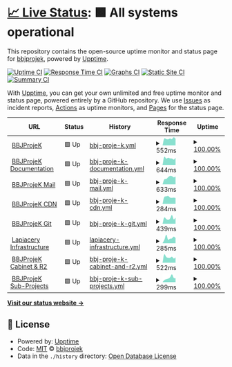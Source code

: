 # [📈 Live Status](https://status.bbjprojek.org): <!--live status--> **🟩 All systems operational**

This repository contains the open-source uptime monitor and status page for [bbjprojek](https://bbjprojek.org), powered by [Upptime](https://github.com/upptime/upptime).

[![Uptime CI](https://github.com/bbjprojek/status/workflows/Uptime%20CI/badge.svg)](https://github.com/bbjprojek/status/actions?query=workflow%3A%22Uptime+CI%22)
[![Response Time CI](https://github.com/bbjprojek/status/workflows/Response%20Time%20CI/badge.svg)](https://github.com/bbjprojek/status/actions?query=workflow%3A%22Response+Time+CI%22)
[![Graphs CI](https://github.com/bbjprojek/status/workflows/Graphs%20CI/badge.svg)](https://github.com/bbjprojek/status/actions?query=workflow%3A%22Graphs+CI%22)
[![Static Site CI](https://github.com/bbjprojek/status/workflows/Static%20Site%20CI/badge.svg)](https://github.com/bbjprojek/status/actions?query=workflow%3A%22Static+Site+CI%22)
[![Summary CI](https://github.com/bbjprojek/status/workflows/Summary%20CI/badge.svg)](https://github.com/bbjprojek/status/actions?query=workflow%3A%22Summary+CI%22)

With [Upptime](https://upptime.js.org), you can get your own unlimited and free uptime monitor and status page, powered entirely by a GitHub repository. We use [Issues](https://github.com/bbjprojek/status/issues) as incident reports, [Actions](https://github.com/bbjprojek/status/actions) as uptime monitors, and [Pages](https://status.bbjprojek.org) for the status page.

<!--start: status pages-->
<!-- This summary is generated by Upptime (https://github.com/upptime/upptime) -->
<!-- Do not edit this manually, your changes will be overwritten -->
<!-- prettier-ignore -->
| URL | Status | History | Response Time | Uptime |
| --- | ------ | ------- | ------------- | ------ |
| <img alt="" src="https://icons.duckduckgo.com/ip3/bbjprojek.org.ico" height="13"> [BBJProjeK](https://bbjprojek.org) | 🟩 Up | [bbj-proje-k.yml](https://github.com/bbjprojek/status/commits/HEAD/history/bbj-proje-k.yml) | <details><summary><img alt="Response time graph" src="./graphs/bbj-proje-k/response-time-week.png" height="20"> 552ms</summary><br><a href="https://status.bbjprojek.org/history/bbj-proje-k"><img alt="Response time 490" src="https://img.shields.io/endpoint?url=https%3A%2F%2Fraw.githubusercontent.com%2Fbbjprojek%2Fstatus%2FHEAD%2Fapi%2Fbbj-proje-k%2Fresponse-time.json"></a><br><a href="https://status.bbjprojek.org/history/bbj-proje-k"><img alt="24-hour response time 654" src="https://img.shields.io/endpoint?url=https%3A%2F%2Fraw.githubusercontent.com%2Fbbjprojek%2Fstatus%2FHEAD%2Fapi%2Fbbj-proje-k%2Fresponse-time-day.json"></a><br><a href="https://status.bbjprojek.org/history/bbj-proje-k"><img alt="7-day response time 552" src="https://img.shields.io/endpoint?url=https%3A%2F%2Fraw.githubusercontent.com%2Fbbjprojek%2Fstatus%2FHEAD%2Fapi%2Fbbj-proje-k%2Fresponse-time-week.json"></a><br><a href="https://status.bbjprojek.org/history/bbj-proje-k"><img alt="30-day response time 491" src="https://img.shields.io/endpoint?url=https%3A%2F%2Fraw.githubusercontent.com%2Fbbjprojek%2Fstatus%2FHEAD%2Fapi%2Fbbj-proje-k%2Fresponse-time-month.json"></a><br><a href="https://status.bbjprojek.org/history/bbj-proje-k"><img alt="1-year response time 490" src="https://img.shields.io/endpoint?url=https%3A%2F%2Fraw.githubusercontent.com%2Fbbjprojek%2Fstatus%2FHEAD%2Fapi%2Fbbj-proje-k%2Fresponse-time-year.json"></a></details> | <details><summary><a href="https://status.bbjprojek.org/history/bbj-proje-k">100.00%</a></summary><a href="https://status.bbjprojek.org/history/bbj-proje-k"><img alt="All-time uptime 100.00%" src="https://img.shields.io/endpoint?url=https%3A%2F%2Fraw.githubusercontent.com%2Fbbjprojek%2Fstatus%2FHEAD%2Fapi%2Fbbj-proje-k%2Fuptime.json"></a><br><a href="https://status.bbjprojek.org/history/bbj-proje-k"><img alt="24-hour uptime 100.00%" src="https://img.shields.io/endpoint?url=https%3A%2F%2Fraw.githubusercontent.com%2Fbbjprojek%2Fstatus%2FHEAD%2Fapi%2Fbbj-proje-k%2Fuptime-day.json"></a><br><a href="https://status.bbjprojek.org/history/bbj-proje-k"><img alt="7-day uptime 100.00%" src="https://img.shields.io/endpoint?url=https%3A%2F%2Fraw.githubusercontent.com%2Fbbjprojek%2Fstatus%2FHEAD%2Fapi%2Fbbj-proje-k%2Fuptime-week.json"></a><br><a href="https://status.bbjprojek.org/history/bbj-proje-k"><img alt="30-day uptime 100.00%" src="https://img.shields.io/endpoint?url=https%3A%2F%2Fraw.githubusercontent.com%2Fbbjprojek%2Fstatus%2FHEAD%2Fapi%2Fbbj-proje-k%2Fuptime-month.json"></a><br><a href="https://status.bbjprojek.org/history/bbj-proje-k"><img alt="1-year uptime 100.00%" src="https://img.shields.io/endpoint?url=https%3A%2F%2Fraw.githubusercontent.com%2Fbbjprojek%2Fstatus%2FHEAD%2Fapi%2Fbbj-proje-k%2Fuptime-year.json"></a></details>
| <img alt="" src="https://icons.duckduckgo.com/ip3/wiki.bbjprojek.org.ico" height="13"> [BBJProjeK Documentation](https://wiki.bbjprojek.org) | 🟩 Up | [bbj-proje-k-documentation.yml](https://github.com/bbjprojek/status/commits/HEAD/history/bbj-proje-k-documentation.yml) | <details><summary><img alt="Response time graph" src="./graphs/bbj-proje-k-documentation/response-time-week.png" height="20"> 644ms</summary><br><a href="https://status.bbjprojek.org/history/bbj-proje-k-documentation"><img alt="Response time 580" src="https://img.shields.io/endpoint?url=https%3A%2F%2Fraw.githubusercontent.com%2Fbbjprojek%2Fstatus%2FHEAD%2Fapi%2Fbbj-proje-k-documentation%2Fresponse-time.json"></a><br><a href="https://status.bbjprojek.org/history/bbj-proje-k-documentation"><img alt="24-hour response time 575" src="https://img.shields.io/endpoint?url=https%3A%2F%2Fraw.githubusercontent.com%2Fbbjprojek%2Fstatus%2FHEAD%2Fapi%2Fbbj-proje-k-documentation%2Fresponse-time-day.json"></a><br><a href="https://status.bbjprojek.org/history/bbj-proje-k-documentation"><img alt="7-day response time 644" src="https://img.shields.io/endpoint?url=https%3A%2F%2Fraw.githubusercontent.com%2Fbbjprojek%2Fstatus%2FHEAD%2Fapi%2Fbbj-proje-k-documentation%2Fresponse-time-week.json"></a><br><a href="https://status.bbjprojek.org/history/bbj-proje-k-documentation"><img alt="30-day response time 603" src="https://img.shields.io/endpoint?url=https%3A%2F%2Fraw.githubusercontent.com%2Fbbjprojek%2Fstatus%2FHEAD%2Fapi%2Fbbj-proje-k-documentation%2Fresponse-time-month.json"></a><br><a href="https://status.bbjprojek.org/history/bbj-proje-k-documentation"><img alt="1-year response time 639" src="https://img.shields.io/endpoint?url=https%3A%2F%2Fraw.githubusercontent.com%2Fbbjprojek%2Fstatus%2FHEAD%2Fapi%2Fbbj-proje-k-documentation%2Fresponse-time-year.json"></a></details> | <details><summary><a href="https://status.bbjprojek.org/history/bbj-proje-k-documentation">100.00%</a></summary><a href="https://status.bbjprojek.org/history/bbj-proje-k-documentation"><img alt="All-time uptime 99.93%" src="https://img.shields.io/endpoint?url=https%3A%2F%2Fraw.githubusercontent.com%2Fbbjprojek%2Fstatus%2FHEAD%2Fapi%2Fbbj-proje-k-documentation%2Fuptime.json"></a><br><a href="https://status.bbjprojek.org/history/bbj-proje-k-documentation"><img alt="24-hour uptime 100.00%" src="https://img.shields.io/endpoint?url=https%3A%2F%2Fraw.githubusercontent.com%2Fbbjprojek%2Fstatus%2FHEAD%2Fapi%2Fbbj-proje-k-documentation%2Fuptime-day.json"></a><br><a href="https://status.bbjprojek.org/history/bbj-proje-k-documentation"><img alt="7-day uptime 100.00%" src="https://img.shields.io/endpoint?url=https%3A%2F%2Fraw.githubusercontent.com%2Fbbjprojek%2Fstatus%2FHEAD%2Fapi%2Fbbj-proje-k-documentation%2Fuptime-week.json"></a><br><a href="https://status.bbjprojek.org/history/bbj-proje-k-documentation"><img alt="30-day uptime 100.00%" src="https://img.shields.io/endpoint?url=https%3A%2F%2Fraw.githubusercontent.com%2Fbbjprojek%2Fstatus%2FHEAD%2Fapi%2Fbbj-proje-k-documentation%2Fuptime-month.json"></a><br><a href="https://status.bbjprojek.org/history/bbj-proje-k-documentation"><img alt="1-year uptime 99.90%" src="https://img.shields.io/endpoint?url=https%3A%2F%2Fraw.githubusercontent.com%2Fbbjprojek%2Fstatus%2FHEAD%2Fapi%2Fbbj-proje-k-documentation%2Fuptime-year.json"></a></details>
| <img alt="" src="https://icons.duckduckgo.com/ip3/mail.bbjprojek.org.ico" height="13"> [BBJProjeK Mail](https://mail.bbjprojek.org) | 🟩 Up | [bbj-proje-k-mail.yml](https://github.com/bbjprojek/status/commits/HEAD/history/bbj-proje-k-mail.yml) | <details><summary><img alt="Response time graph" src="./graphs/bbj-proje-k-mail/response-time-week.png" height="20"> 633ms</summary><br><a href="https://status.bbjprojek.org/history/bbj-proje-k-mail"><img alt="Response time 551" src="https://img.shields.io/endpoint?url=https%3A%2F%2Fraw.githubusercontent.com%2Fbbjprojek%2Fstatus%2FHEAD%2Fapi%2Fbbj-proje-k-mail%2Fresponse-time.json"></a><br><a href="https://status.bbjprojek.org/history/bbj-proje-k-mail"><img alt="24-hour response time 408" src="https://img.shields.io/endpoint?url=https%3A%2F%2Fraw.githubusercontent.com%2Fbbjprojek%2Fstatus%2FHEAD%2Fapi%2Fbbj-proje-k-mail%2Fresponse-time-day.json"></a><br><a href="https://status.bbjprojek.org/history/bbj-proje-k-mail"><img alt="7-day response time 633" src="https://img.shields.io/endpoint?url=https%3A%2F%2Fraw.githubusercontent.com%2Fbbjprojek%2Fstatus%2FHEAD%2Fapi%2Fbbj-proje-k-mail%2Fresponse-time-week.json"></a><br><a href="https://status.bbjprojek.org/history/bbj-proje-k-mail"><img alt="30-day response time 535" src="https://img.shields.io/endpoint?url=https%3A%2F%2Fraw.githubusercontent.com%2Fbbjprojek%2Fstatus%2FHEAD%2Fapi%2Fbbj-proje-k-mail%2Fresponse-time-month.json"></a><br><a href="https://status.bbjprojek.org/history/bbj-proje-k-mail"><img alt="1-year response time 551" src="https://img.shields.io/endpoint?url=https%3A%2F%2Fraw.githubusercontent.com%2Fbbjprojek%2Fstatus%2FHEAD%2Fapi%2Fbbj-proje-k-mail%2Fresponse-time-year.json"></a></details> | <details><summary><a href="https://status.bbjprojek.org/history/bbj-proje-k-mail">100.00%</a></summary><a href="https://status.bbjprojek.org/history/bbj-proje-k-mail"><img alt="All-time uptime 100.00%" src="https://img.shields.io/endpoint?url=https%3A%2F%2Fraw.githubusercontent.com%2Fbbjprojek%2Fstatus%2FHEAD%2Fapi%2Fbbj-proje-k-mail%2Fuptime.json"></a><br><a href="https://status.bbjprojek.org/history/bbj-proje-k-mail"><img alt="24-hour uptime 100.00%" src="https://img.shields.io/endpoint?url=https%3A%2F%2Fraw.githubusercontent.com%2Fbbjprojek%2Fstatus%2FHEAD%2Fapi%2Fbbj-proje-k-mail%2Fuptime-day.json"></a><br><a href="https://status.bbjprojek.org/history/bbj-proje-k-mail"><img alt="7-day uptime 100.00%" src="https://img.shields.io/endpoint?url=https%3A%2F%2Fraw.githubusercontent.com%2Fbbjprojek%2Fstatus%2FHEAD%2Fapi%2Fbbj-proje-k-mail%2Fuptime-week.json"></a><br><a href="https://status.bbjprojek.org/history/bbj-proje-k-mail"><img alt="30-day uptime 100.00%" src="https://img.shields.io/endpoint?url=https%3A%2F%2Fraw.githubusercontent.com%2Fbbjprojek%2Fstatus%2FHEAD%2Fapi%2Fbbj-proje-k-mail%2Fuptime-month.json"></a><br><a href="https://status.bbjprojek.org/history/bbj-proje-k-mail"><img alt="1-year uptime 100.00%" src="https://img.shields.io/endpoint?url=https%3A%2F%2Fraw.githubusercontent.com%2Fbbjprojek%2Fstatus%2FHEAD%2Fapi%2Fbbj-proje-k-mail%2Fuptime-year.json"></a></details>
| <img alt="" src="https://icons.duckduckgo.com/ip3/cdn.bbjprojek.org.ico" height="13"> [BBJProjeK CDN](https://cdn.bbjprojek.org) | 🟩 Up | [bbj-proje-k-cdn.yml](https://github.com/bbjprojek/status/commits/HEAD/history/bbj-proje-k-cdn.yml) | <details><summary><img alt="Response time graph" src="./graphs/bbj-proje-k-cdn/response-time-week.png" height="20"> 284ms</summary><br><a href="https://status.bbjprojek.org/history/bbj-proje-k-cdn"><img alt="Response time 302" src="https://img.shields.io/endpoint?url=https%3A%2F%2Fraw.githubusercontent.com%2Fbbjprojek%2Fstatus%2FHEAD%2Fapi%2Fbbj-proje-k-cdn%2Fresponse-time.json"></a><br><a href="https://status.bbjprojek.org/history/bbj-proje-k-cdn"><img alt="24-hour response time 178" src="https://img.shields.io/endpoint?url=https%3A%2F%2Fraw.githubusercontent.com%2Fbbjprojek%2Fstatus%2FHEAD%2Fapi%2Fbbj-proje-k-cdn%2Fresponse-time-day.json"></a><br><a href="https://status.bbjprojek.org/history/bbj-proje-k-cdn"><img alt="7-day response time 284" src="https://img.shields.io/endpoint?url=https%3A%2F%2Fraw.githubusercontent.com%2Fbbjprojek%2Fstatus%2FHEAD%2Fapi%2Fbbj-proje-k-cdn%2Fresponse-time-week.json"></a><br><a href="https://status.bbjprojek.org/history/bbj-proje-k-cdn"><img alt="30-day response time 300" src="https://img.shields.io/endpoint?url=https%3A%2F%2Fraw.githubusercontent.com%2Fbbjprojek%2Fstatus%2FHEAD%2Fapi%2Fbbj-proje-k-cdn%2Fresponse-time-month.json"></a><br><a href="https://status.bbjprojek.org/history/bbj-proje-k-cdn"><img alt="1-year response time 302" src="https://img.shields.io/endpoint?url=https%3A%2F%2Fraw.githubusercontent.com%2Fbbjprojek%2Fstatus%2FHEAD%2Fapi%2Fbbj-proje-k-cdn%2Fresponse-time-year.json"></a></details> | <details><summary><a href="https://status.bbjprojek.org/history/bbj-proje-k-cdn">100.00%</a></summary><a href="https://status.bbjprojek.org/history/bbj-proje-k-cdn"><img alt="All-time uptime 100.00%" src="https://img.shields.io/endpoint?url=https%3A%2F%2Fraw.githubusercontent.com%2Fbbjprojek%2Fstatus%2FHEAD%2Fapi%2Fbbj-proje-k-cdn%2Fuptime.json"></a><br><a href="https://status.bbjprojek.org/history/bbj-proje-k-cdn"><img alt="24-hour uptime 100.00%" src="https://img.shields.io/endpoint?url=https%3A%2F%2Fraw.githubusercontent.com%2Fbbjprojek%2Fstatus%2FHEAD%2Fapi%2Fbbj-proje-k-cdn%2Fuptime-day.json"></a><br><a href="https://status.bbjprojek.org/history/bbj-proje-k-cdn"><img alt="7-day uptime 100.00%" src="https://img.shields.io/endpoint?url=https%3A%2F%2Fraw.githubusercontent.com%2Fbbjprojek%2Fstatus%2FHEAD%2Fapi%2Fbbj-proje-k-cdn%2Fuptime-week.json"></a><br><a href="https://status.bbjprojek.org/history/bbj-proje-k-cdn"><img alt="30-day uptime 100.00%" src="https://img.shields.io/endpoint?url=https%3A%2F%2Fraw.githubusercontent.com%2Fbbjprojek%2Fstatus%2FHEAD%2Fapi%2Fbbj-proje-k-cdn%2Fuptime-month.json"></a><br><a href="https://status.bbjprojek.org/history/bbj-proje-k-cdn"><img alt="1-year uptime 100.00%" src="https://img.shields.io/endpoint?url=https%3A%2F%2Fraw.githubusercontent.com%2Fbbjprojek%2Fstatus%2FHEAD%2Fapi%2Fbbj-proje-k-cdn%2Fuptime-year.json"></a></details>
| <img alt="" src="https://icons.duckduckgo.com/ip3/git.bbjprojek.org.ico" height="13"> [BBJProjeK Git](https://git.bbjprojek.org) | 🟩 Up | [bbj-proje-k-git.yml](https://github.com/bbjprojek/status/commits/HEAD/history/bbj-proje-k-git.yml) | <details><summary><img alt="Response time graph" src="./graphs/bbj-proje-k-git/response-time-week.png" height="20"> 439ms</summary><br><a href="https://status.bbjprojek.org/history/bbj-proje-k-git"><img alt="Response time 464" src="https://img.shields.io/endpoint?url=https%3A%2F%2Fraw.githubusercontent.com%2Fbbjprojek%2Fstatus%2FHEAD%2Fapi%2Fbbj-proje-k-git%2Fresponse-time.json"></a><br><a href="https://status.bbjprojek.org/history/bbj-proje-k-git"><img alt="24-hour response time 481" src="https://img.shields.io/endpoint?url=https%3A%2F%2Fraw.githubusercontent.com%2Fbbjprojek%2Fstatus%2FHEAD%2Fapi%2Fbbj-proje-k-git%2Fresponse-time-day.json"></a><br><a href="https://status.bbjprojek.org/history/bbj-proje-k-git"><img alt="7-day response time 439" src="https://img.shields.io/endpoint?url=https%3A%2F%2Fraw.githubusercontent.com%2Fbbjprojek%2Fstatus%2FHEAD%2Fapi%2Fbbj-proje-k-git%2Fresponse-time-week.json"></a><br><a href="https://status.bbjprojek.org/history/bbj-proje-k-git"><img alt="30-day response time 446" src="https://img.shields.io/endpoint?url=https%3A%2F%2Fraw.githubusercontent.com%2Fbbjprojek%2Fstatus%2FHEAD%2Fapi%2Fbbj-proje-k-git%2Fresponse-time-month.json"></a><br><a href="https://status.bbjprojek.org/history/bbj-proje-k-git"><img alt="1-year response time 464" src="https://img.shields.io/endpoint?url=https%3A%2F%2Fraw.githubusercontent.com%2Fbbjprojek%2Fstatus%2FHEAD%2Fapi%2Fbbj-proje-k-git%2Fresponse-time-year.json"></a></details> | <details><summary><a href="https://status.bbjprojek.org/history/bbj-proje-k-git">100.00%</a></summary><a href="https://status.bbjprojek.org/history/bbj-proje-k-git"><img alt="All-time uptime 100.00%" src="https://img.shields.io/endpoint?url=https%3A%2F%2Fraw.githubusercontent.com%2Fbbjprojek%2Fstatus%2FHEAD%2Fapi%2Fbbj-proje-k-git%2Fuptime.json"></a><br><a href="https://status.bbjprojek.org/history/bbj-proje-k-git"><img alt="24-hour uptime 100.00%" src="https://img.shields.io/endpoint?url=https%3A%2F%2Fraw.githubusercontent.com%2Fbbjprojek%2Fstatus%2FHEAD%2Fapi%2Fbbj-proje-k-git%2Fuptime-day.json"></a><br><a href="https://status.bbjprojek.org/history/bbj-proje-k-git"><img alt="7-day uptime 100.00%" src="https://img.shields.io/endpoint?url=https%3A%2F%2Fraw.githubusercontent.com%2Fbbjprojek%2Fstatus%2FHEAD%2Fapi%2Fbbj-proje-k-git%2Fuptime-week.json"></a><br><a href="https://status.bbjprojek.org/history/bbj-proje-k-git"><img alt="30-day uptime 100.00%" src="https://img.shields.io/endpoint?url=https%3A%2F%2Fraw.githubusercontent.com%2Fbbjprojek%2Fstatus%2FHEAD%2Fapi%2Fbbj-proje-k-git%2Fuptime-month.json"></a><br><a href="https://status.bbjprojek.org/history/bbj-proje-k-git"><img alt="1-year uptime 100.00%" src="https://img.shields.io/endpoint?url=https%3A%2F%2Fraw.githubusercontent.com%2Fbbjprojek%2Fstatus%2FHEAD%2Fapi%2Fbbj-proje-k-git%2Fuptime-year.json"></a></details>
| <img alt="" src="https://icons.duckduckgo.com/ip3/lapiacery.bbjprojek.org.ico" height="13"> [Lapiacery Infrastructure](https://lapiacery.bbjprojek.org) | 🟩 Up | [lapiacery-infrastructure.yml](https://github.com/bbjprojek/status/commits/HEAD/history/lapiacery-infrastructure.yml) | <details><summary><img alt="Response time graph" src="./graphs/lapiacery-infrastructure/response-time-week.png" height="20"> 285ms</summary><br><a href="https://status.bbjprojek.org/history/lapiacery-infrastructure"><img alt="Response time 288" src="https://img.shields.io/endpoint?url=https%3A%2F%2Fraw.githubusercontent.com%2Fbbjprojek%2Fstatus%2FHEAD%2Fapi%2Flapiacery-infrastructure%2Fresponse-time.json"></a><br><a href="https://status.bbjprojek.org/history/lapiacery-infrastructure"><img alt="24-hour response time 322" src="https://img.shields.io/endpoint?url=https%3A%2F%2Fraw.githubusercontent.com%2Fbbjprojek%2Fstatus%2FHEAD%2Fapi%2Flapiacery-infrastructure%2Fresponse-time-day.json"></a><br><a href="https://status.bbjprojek.org/history/lapiacery-infrastructure"><img alt="7-day response time 285" src="https://img.shields.io/endpoint?url=https%3A%2F%2Fraw.githubusercontent.com%2Fbbjprojek%2Fstatus%2FHEAD%2Fapi%2Flapiacery-infrastructure%2Fresponse-time-week.json"></a><br><a href="https://status.bbjprojek.org/history/lapiacery-infrastructure"><img alt="30-day response time 254" src="https://img.shields.io/endpoint?url=https%3A%2F%2Fraw.githubusercontent.com%2Fbbjprojek%2Fstatus%2FHEAD%2Fapi%2Flapiacery-infrastructure%2Fresponse-time-month.json"></a><br><a href="https://status.bbjprojek.org/history/lapiacery-infrastructure"><img alt="1-year response time 294" src="https://img.shields.io/endpoint?url=https%3A%2F%2Fraw.githubusercontent.com%2Fbbjprojek%2Fstatus%2FHEAD%2Fapi%2Flapiacery-infrastructure%2Fresponse-time-year.json"></a></details> | <details><summary><a href="https://status.bbjprojek.org/history/lapiacery-infrastructure">100.00%</a></summary><a href="https://status.bbjprojek.org/history/lapiacery-infrastructure"><img alt="All-time uptime 98.96%" src="https://img.shields.io/endpoint?url=https%3A%2F%2Fraw.githubusercontent.com%2Fbbjprojek%2Fstatus%2FHEAD%2Fapi%2Flapiacery-infrastructure%2Fuptime.json"></a><br><a href="https://status.bbjprojek.org/history/lapiacery-infrastructure"><img alt="24-hour uptime 100.00%" src="https://img.shields.io/endpoint?url=https%3A%2F%2Fraw.githubusercontent.com%2Fbbjprojek%2Fstatus%2FHEAD%2Fapi%2Flapiacery-infrastructure%2Fuptime-day.json"></a><br><a href="https://status.bbjprojek.org/history/lapiacery-infrastructure"><img alt="7-day uptime 100.00%" src="https://img.shields.io/endpoint?url=https%3A%2F%2Fraw.githubusercontent.com%2Fbbjprojek%2Fstatus%2FHEAD%2Fapi%2Flapiacery-infrastructure%2Fuptime-week.json"></a><br><a href="https://status.bbjprojek.org/history/lapiacery-infrastructure"><img alt="30-day uptime 100.00%" src="https://img.shields.io/endpoint?url=https%3A%2F%2Fraw.githubusercontent.com%2Fbbjprojek%2Fstatus%2FHEAD%2Fapi%2Flapiacery-infrastructure%2Fuptime-month.json"></a><br><a href="https://status.bbjprojek.org/history/lapiacery-infrastructure"><img alt="1-year uptime 98.60%" src="https://img.shields.io/endpoint?url=https%3A%2F%2Fraw.githubusercontent.com%2Fbbjprojek%2Fstatus%2FHEAD%2Fapi%2Flapiacery-infrastructure%2Fuptime-year.json"></a></details>
| <img alt="" src="https://icons.duckduckgo.com/ip3/cabinet.bbjprojek.org.ico" height="13"> [BBJProjeK Cabinet & R2](https://cabinet.bbjprojek.org) | 🟩 Up | [bbj-proje-k-cabinet-and-r2.yml](https://github.com/bbjprojek/status/commits/HEAD/history/bbj-proje-k-cabinet-and-r2.yml) | <details><summary><img alt="Response time graph" src="./graphs/bbj-proje-k-cabinet-and-r2/response-time-week.png" height="20"> 522ms</summary><br><a href="https://status.bbjprojek.org/history/bbj-proje-k-cabinet-and-r2"><img alt="Response time 534" src="https://img.shields.io/endpoint?url=https%3A%2F%2Fraw.githubusercontent.com%2Fbbjprojek%2Fstatus%2FHEAD%2Fapi%2Fbbj-proje-k-cabinet-and-r2%2Fresponse-time.json"></a><br><a href="https://status.bbjprojek.org/history/bbj-proje-k-cabinet-and-r2"><img alt="24-hour response time 516" src="https://img.shields.io/endpoint?url=https%3A%2F%2Fraw.githubusercontent.com%2Fbbjprojek%2Fstatus%2FHEAD%2Fapi%2Fbbj-proje-k-cabinet-and-r2%2Fresponse-time-day.json"></a><br><a href="https://status.bbjprojek.org/history/bbj-proje-k-cabinet-and-r2"><img alt="7-day response time 522" src="https://img.shields.io/endpoint?url=https%3A%2F%2Fraw.githubusercontent.com%2Fbbjprojek%2Fstatus%2FHEAD%2Fapi%2Fbbj-proje-k-cabinet-and-r2%2Fresponse-time-week.json"></a><br><a href="https://status.bbjprojek.org/history/bbj-proje-k-cabinet-and-r2"><img alt="30-day response time 537" src="https://img.shields.io/endpoint?url=https%3A%2F%2Fraw.githubusercontent.com%2Fbbjprojek%2Fstatus%2FHEAD%2Fapi%2Fbbj-proje-k-cabinet-and-r2%2Fresponse-time-month.json"></a><br><a href="https://status.bbjprojek.org/history/bbj-proje-k-cabinet-and-r2"><img alt="1-year response time 534" src="https://img.shields.io/endpoint?url=https%3A%2F%2Fraw.githubusercontent.com%2Fbbjprojek%2Fstatus%2FHEAD%2Fapi%2Fbbj-proje-k-cabinet-and-r2%2Fresponse-time-year.json"></a></details> | <details><summary><a href="https://status.bbjprojek.org/history/bbj-proje-k-cabinet-and-r2">100.00%</a></summary><a href="https://status.bbjprojek.org/history/bbj-proje-k-cabinet-and-r2"><img alt="All-time uptime 100.00%" src="https://img.shields.io/endpoint?url=https%3A%2F%2Fraw.githubusercontent.com%2Fbbjprojek%2Fstatus%2FHEAD%2Fapi%2Fbbj-proje-k-cabinet-and-r2%2Fuptime.json"></a><br><a href="https://status.bbjprojek.org/history/bbj-proje-k-cabinet-and-r2"><img alt="24-hour uptime 100.00%" src="https://img.shields.io/endpoint?url=https%3A%2F%2Fraw.githubusercontent.com%2Fbbjprojek%2Fstatus%2FHEAD%2Fapi%2Fbbj-proje-k-cabinet-and-r2%2Fuptime-day.json"></a><br><a href="https://status.bbjprojek.org/history/bbj-proje-k-cabinet-and-r2"><img alt="7-day uptime 100.00%" src="https://img.shields.io/endpoint?url=https%3A%2F%2Fraw.githubusercontent.com%2Fbbjprojek%2Fstatus%2FHEAD%2Fapi%2Fbbj-proje-k-cabinet-and-r2%2Fuptime-week.json"></a><br><a href="https://status.bbjprojek.org/history/bbj-proje-k-cabinet-and-r2"><img alt="30-day uptime 100.00%" src="https://img.shields.io/endpoint?url=https%3A%2F%2Fraw.githubusercontent.com%2Fbbjprojek%2Fstatus%2FHEAD%2Fapi%2Fbbj-proje-k-cabinet-and-r2%2Fuptime-month.json"></a><br><a href="https://status.bbjprojek.org/history/bbj-proje-k-cabinet-and-r2"><img alt="1-year uptime 100.00%" src="https://img.shields.io/endpoint?url=https%3A%2F%2Fraw.githubusercontent.com%2Fbbjprojek%2Fstatus%2FHEAD%2Fapi%2Fbbj-proje-k-cabinet-and-r2%2Fuptime-year.json"></a></details>
| <img alt="" src="https://icons.duckduckgo.com/ip3/wiki.bbjprojek.org.ico" height="13"> [BBJProjeK Sub-Projects](https://wiki.bbjprojek.org/andenes) | 🟩 Up | [bbj-proje-k-sub-projects.yml](https://github.com/bbjprojek/status/commits/HEAD/history/bbj-proje-k-sub-projects.yml) | <details><summary><img alt="Response time graph" src="./graphs/bbj-proje-k-sub-projects/response-time-week.png" height="20"> 299ms</summary><br><a href="https://status.bbjprojek.org/history/bbj-proje-k-sub-projects"><img alt="Response time 216" src="https://img.shields.io/endpoint?url=https%3A%2F%2Fraw.githubusercontent.com%2Fbbjprojek%2Fstatus%2FHEAD%2Fapi%2Fbbj-proje-k-sub-projects%2Fresponse-time.json"></a><br><a href="https://status.bbjprojek.org/history/bbj-proje-k-sub-projects"><img alt="24-hour response time 247" src="https://img.shields.io/endpoint?url=https%3A%2F%2Fraw.githubusercontent.com%2Fbbjprojek%2Fstatus%2FHEAD%2Fapi%2Fbbj-proje-k-sub-projects%2Fresponse-time-day.json"></a><br><a href="https://status.bbjprojek.org/history/bbj-proje-k-sub-projects"><img alt="7-day response time 299" src="https://img.shields.io/endpoint?url=https%3A%2F%2Fraw.githubusercontent.com%2Fbbjprojek%2Fstatus%2FHEAD%2Fapi%2Fbbj-proje-k-sub-projects%2Fresponse-time-week.json"></a><br><a href="https://status.bbjprojek.org/history/bbj-proje-k-sub-projects"><img alt="30-day response time 208" src="https://img.shields.io/endpoint?url=https%3A%2F%2Fraw.githubusercontent.com%2Fbbjprojek%2Fstatus%2FHEAD%2Fapi%2Fbbj-proje-k-sub-projects%2Fresponse-time-month.json"></a><br><a href="https://status.bbjprojek.org/history/bbj-proje-k-sub-projects"><img alt="1-year response time 216" src="https://img.shields.io/endpoint?url=https%3A%2F%2Fraw.githubusercontent.com%2Fbbjprojek%2Fstatus%2FHEAD%2Fapi%2Fbbj-proje-k-sub-projects%2Fresponse-time-year.json"></a></details> | <details><summary><a href="https://status.bbjprojek.org/history/bbj-proje-k-sub-projects">100.00%</a></summary><a href="https://status.bbjprojek.org/history/bbj-proje-k-sub-projects"><img alt="All-time uptime 100.00%" src="https://img.shields.io/endpoint?url=https%3A%2F%2Fraw.githubusercontent.com%2Fbbjprojek%2Fstatus%2FHEAD%2Fapi%2Fbbj-proje-k-sub-projects%2Fuptime.json"></a><br><a href="https://status.bbjprojek.org/history/bbj-proje-k-sub-projects"><img alt="24-hour uptime 100.00%" src="https://img.shields.io/endpoint?url=https%3A%2F%2Fraw.githubusercontent.com%2Fbbjprojek%2Fstatus%2FHEAD%2Fapi%2Fbbj-proje-k-sub-projects%2Fuptime-day.json"></a><br><a href="https://status.bbjprojek.org/history/bbj-proje-k-sub-projects"><img alt="7-day uptime 100.00%" src="https://img.shields.io/endpoint?url=https%3A%2F%2Fraw.githubusercontent.com%2Fbbjprojek%2Fstatus%2FHEAD%2Fapi%2Fbbj-proje-k-sub-projects%2Fuptime-week.json"></a><br><a href="https://status.bbjprojek.org/history/bbj-proje-k-sub-projects"><img alt="30-day uptime 100.00%" src="https://img.shields.io/endpoint?url=https%3A%2F%2Fraw.githubusercontent.com%2Fbbjprojek%2Fstatus%2FHEAD%2Fapi%2Fbbj-proje-k-sub-projects%2Fuptime-month.json"></a><br><a href="https://status.bbjprojek.org/history/bbj-proje-k-sub-projects"><img alt="1-year uptime 100.00%" src="https://img.shields.io/endpoint?url=https%3A%2F%2Fraw.githubusercontent.com%2Fbbjprojek%2Fstatus%2FHEAD%2Fapi%2Fbbj-proje-k-sub-projects%2Fuptime-year.json"></a></details>

<!--end: status pages-->

[**Visit our status website →**](https://status.bbjprojek.org)

## 📄 License

- Powered by: [Upptime](https://github.com/upptime/upptime)
- Code: [MIT](./LICENSE) © [bbjprojek](https://bbjprojek.org)
- Data in the `./history` directory: [Open Database License](https://opendatacommons.org/licenses/odbl/1-0/)
